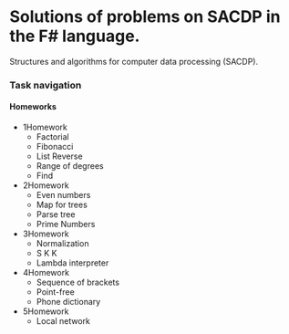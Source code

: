 # Solutions of problems on SACDP in the F# language.
Structures and algorithms for computer data processing (SACDP).

### Task navigation
#### Homeworks
- 1Homework
  - Factorial
  - Fibonacci
  - List Reverse
  - Range of degrees
  - Find
- 2Homework
  - Even numbers
  - Map for trees
  - Parse tree
  - Prime Numbers
- 3Homework
  - Normalization
  - S K K
  - Lambda interpreter
- 4Homework
  - Sequence of brackets
  - Point-free
  - Phone dictionary
- 5Homework
  - Local network
